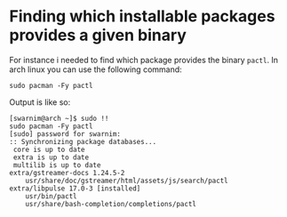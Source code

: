 # Finding which installable packages provides a given binary

For instance i needed to find which package provides the binary `pactl`.
In arch linux you can use the following command:

```shell
sudo pacman -Fy pactl
```

Output is like so:

```shell
[swarnim@arch ~]$ sudo !!
sudo pacman -Fy pactl
[sudo] password for swarnim: 
:: Synchronizing package databases...
 core is up to date
 extra is up to date
 multilib is up to date
extra/gstreamer-docs 1.24.5-2
    usr/share/doc/gstreamer/html/assets/js/search/pactl
extra/libpulse 17.0-3 [installed]
    usr/bin/pactl
    usr/share/bash-completion/completions/pactl
```
